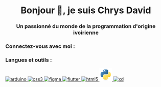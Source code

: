 <h1 align="center">Bonjour 👋, je suis Chrys David</h1>
<h3 align="center">Un passionné du monde de la programmation d'origine ivoirienne</h3>

<h3 align="left"> Connectez-vous avec moi :</h3>
<p align="left">
</p>

<h3 align="left">Langues et outils :</h3>
<p align="left"> <a href="https ://www.arduino.cc/" target="_blank" rel="noreferrer"> <img src="https://cdn.worldvectorlogo.com/logos/arduino-1.svg" alt="arduino" largeur ="40" height="40"/> </a> <a href="https://www.w3schools.com/css/" target="_blank" rel="noreferrer"> <img src="https ://raw.githubusercontent.com/devicons/devicon/master/icons/css3/css3-original-wordmark.svg" alt="css3" width="40" height="40"/> </a> <a href="https://www.figma.com/" target="_blank" rel="noreferrer"> <img src="https://www.vectorlogo.zone/logos/figma/figma-icon.svg" alt="figma" width="40" height="40"/> </a> <a href="https://flutter.dev" target="_blank" rel="noreferrer"> <img src=" https://www.vectorlogo.zone/logos/flutterio/flutterio-icon.svg" alt="flutter" width="40" height="40"/> </a> <a href="https:// www.w3.org/html/" target="_blank" rel="noreferrer"> <img src="https://raw.githubusercontent.com/devicons/devicon/master/icons/html5/html5-original-wordmark .svg" alt="html5" width="40" height="40"/> </a> <a href="https://www.python.org" target="_blank" rel="noreferrer"> <img src="https://raw.githubusercontent.com/devicons/devicon/master/icons/python/python-original.svg" alt="python" width="40" height="40"/> </ a> <a href="https://www.adobe.com/products/xd.html" target="_blank" rel="noreferrer"> <img src="https://cdn.worldvectorlogo.com/logos /adobe-xd.svg" alt="xd" width="40" height="40"/> </a> </p>
